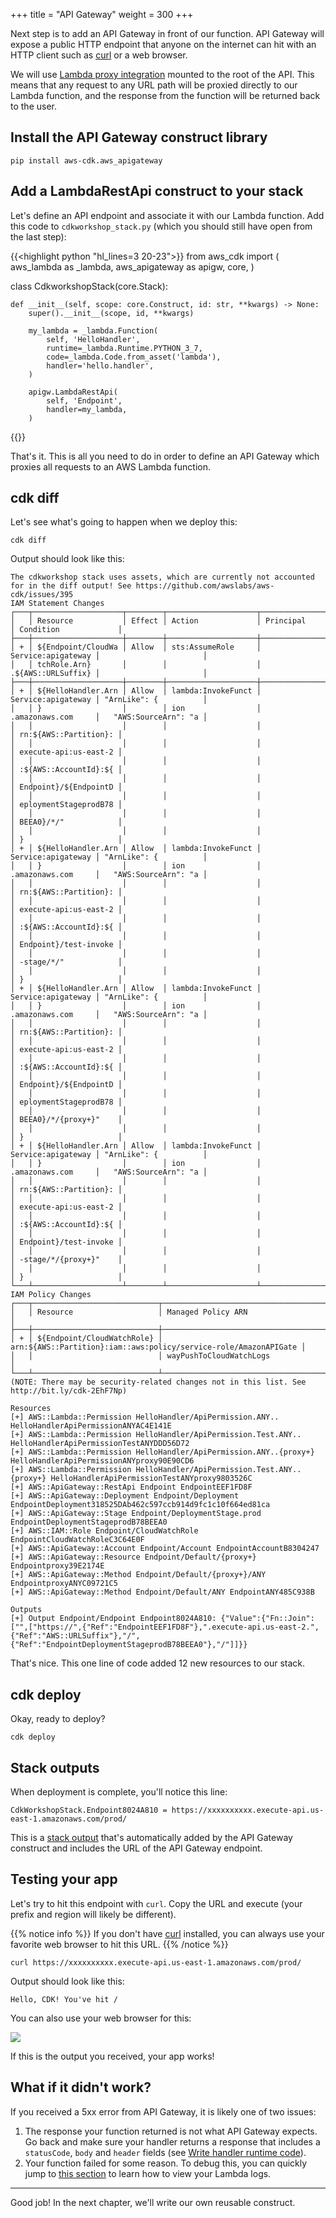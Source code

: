 +++
title = "API Gateway"
weight = 300
+++

Next step is to add an API Gateway in front of our function. API Gateway will
expose a public HTTP endpoint that anyone on the internet can hit with an HTTP
client such as [curl](https://curl.haxx.se/) or a web browser.

We will use [Lambda proxy
integration](https://docs.aws.amazon.com/apigateway/latest/developerguide/api-gateway-create-api-as-simple-proxy-for-lambda.html)
mounted to the root of the API. This means that any request to any URL path will
be proxied directly to our Lambda function, and the response from the function
will be returned back to the user.

## Install the API Gateway construct library

```
pip install aws-cdk.aws_apigateway
```

## Add a LambdaRestApi construct to your stack

Let's define an API endpoint and associate it with our Lambda function. Add this code to `cdkworkshop_stack.py` (which you should
still have open from the last step):

{{<highlight python "hl_lines=3 20-23">}}
from aws_cdk import (
    aws_lambda as _lambda,
    aws_apigateway as apigw,
    core,
)


class CdkworkshopStack(core.Stack):

    def __init__(self, scope: core.Construct, id: str, **kwargs) -> None:
        super().__init__(scope, id, **kwargs)

        my_lambda = _lambda.Function(
            self, 'HelloHandler',
            runtime=_lambda.Runtime.PYTHON_3_7,
            code=_lambda.Code.from_asset('lambda'),
            handler='hello.handler',
        )

        apigw.LambdaRestApi(
            self, 'Endpoint',
            handler=my_lambda,
        )
{{</highlight>}}

That's it. This is all you need to do in order to define an API Gateway which
proxies all requests to an AWS Lambda function.

## cdk diff

Let's see what's going to happen when we deploy this:

```
cdk diff
```

Output should look like this:

```
The cdkworkshop stack uses assets, which are currently not accounted for in the diff output! See https://github.com/awslabs/aws-cdk/issues/395
IAM Statement Changes
┌───┬────────────────────┬────────┬────────────────────┬────────────────────┬───────────────────────┐
│   │ Resource           │ Effect │ Action             │ Principal          │ Condition             │
├───┼────────────────────┼────────┼────────────────────┼────────────────────┼───────────────────────┤
│ + │ ${Endpoint/CloudWa │ Allow  │ sts:AssumeRole     │ Service:apigateway │                       │
│   │ tchRole.Arn}       │        │                    │ .${AWS::URLSuffix} │                       │
├───┼────────────────────┼────────┼────────────────────┼────────────────────┼───────────────────────┤
│ + │ ${HelloHandler.Arn │ Allow  │ lambda:InvokeFunct │ Service:apigateway │ "ArnLike": {          │
│   │ }                  │        │ ion                │ .amazonaws.com     │   "AWS:SourceArn": "a │
│   │                    │        │                    │                    │ rn:${AWS::Partition}: │
│   │                    │        │                    │                    │ execute-api:us-east-2 │
│   │                    │        │                    │                    │ :${AWS::AccountId}:${ │
│   │                    │        │                    │                    │ Endpoint}/${EndpointD │
│   │                    │        │                    │                    │ eploymentStageprodB78 │
│   │                    │        │                    │                    │ BEEA0}/*/"            │
│   │                    │        │                    │                    │ }                     │
│ + │ ${HelloHandler.Arn │ Allow  │ lambda:InvokeFunct │ Service:apigateway │ "ArnLike": {          │
│   │ }                  │        │ ion                │ .amazonaws.com     │   "AWS:SourceArn": "a │
│   │                    │        │                    │                    │ rn:${AWS::Partition}: │
│   │                    │        │                    │                    │ execute-api:us-east-2 │
│   │                    │        │                    │                    │ :${AWS::AccountId}:${ │
│   │                    │        │                    │                    │ Endpoint}/test-invoke │
│   │                    │        │                    │                    │ -stage/*/"            │
│   │                    │        │                    │                    │ }                     │
│ + │ ${HelloHandler.Arn │ Allow  │ lambda:InvokeFunct │ Service:apigateway │ "ArnLike": {          │
│   │ }                  │        │ ion                │ .amazonaws.com     │   "AWS:SourceArn": "a │
│   │                    │        │                    │                    │ rn:${AWS::Partition}: │
│   │                    │        │                    │                    │ execute-api:us-east-2 │
│   │                    │        │                    │                    │ :${AWS::AccountId}:${ │
│   │                    │        │                    │                    │ Endpoint}/${EndpointD │
│   │                    │        │                    │                    │ eploymentStageprodB78 │
│   │                    │        │                    │                    │ BEEA0}/*/{proxy+}"    │
│   │                    │        │                    │                    │ }                     │
│ + │ ${HelloHandler.Arn │ Allow  │ lambda:InvokeFunct │ Service:apigateway │ "ArnLike": {          │
│   │ }                  │        │ ion                │ .amazonaws.com     │   "AWS:SourceArn": "a │
│   │                    │        │                    │                    │ rn:${AWS::Partition}: │
│   │                    │        │                    │                    │ execute-api:us-east-2 │
│   │                    │        │                    │                    │ :${AWS::AccountId}:${ │
│   │                    │        │                    │                    │ Endpoint}/test-invoke │
│   │                    │        │                    │                    │ -stage/*/{proxy+}"    │
│   │                    │        │                    │                    │ }                     │
└───┴────────────────────┴────────┴────────────────────┴────────────────────┴───────────────────────┘
IAM Policy Changes
┌───┬────────────────────────────┬──────────────────────────────────────────────────────────────────┐
│   │ Resource                   │ Managed Policy ARN                                               │
├───┼────────────────────────────┼──────────────────────────────────────────────────────────────────┤
│ + │ ${Endpoint/CloudWatchRole} │ arn:${AWS::Partition}:iam::aws:policy/service-role/AmazonAPIGate │
│   │                            │ wayPushToCloudWatchLogs                                          │
└───┴────────────────────────────┴──────────────────────────────────────────────────────────────────┘
(NOTE: There may be security-related changes not in this list. See http://bit.ly/cdk-2EhF7Np)

Resources
[+] AWS::Lambda::Permission HelloHandler/ApiPermission.ANY.. HelloHandlerApiPermissionANYAC4E141E 
[+] AWS::Lambda::Permission HelloHandler/ApiPermission.Test.ANY.. HelloHandlerApiPermissionTestANYDDD56D72 
[+] AWS::Lambda::Permission HelloHandler/ApiPermission.ANY..{proxy+} HelloHandlerApiPermissionANYproxy90E90CD6 
[+] AWS::Lambda::Permission HelloHandler/ApiPermission.Test.ANY..{proxy+} HelloHandlerApiPermissionTestANYproxy9803526C 
[+] AWS::ApiGateway::RestApi Endpoint EndpointEEF1FD8F 
[+] AWS::ApiGateway::Deployment Endpoint/Deployment EndpointDeployment318525DAb462c597ccb914d9fc1c10f664ed81ca 
[+] AWS::ApiGateway::Stage Endpoint/DeploymentStage.prod EndpointDeploymentStageprodB78BEEA0 
[+] AWS::IAM::Role Endpoint/CloudWatchRole EndpointCloudWatchRoleC3C64E0F 
[+] AWS::ApiGateway::Account Endpoint/Account EndpointAccountB8304247 
[+] AWS::ApiGateway::Resource Endpoint/Default/{proxy+} Endpointproxy39E2174E 
[+] AWS::ApiGateway::Method Endpoint/Default/{proxy+}/ANY EndpointproxyANYC09721C5 
[+] AWS::ApiGateway::Method Endpoint/Default/ANY EndpointANY485C938B 

Outputs
[+] Output Endpoint/Endpoint Endpoint8024A810: {"Value":{"Fn::Join":["",["https://",{"Ref":"EndpointEEF1FD8F"},".execute-api.us-east-2.",{"Ref":"AWS::URLSuffix"},"/",{"Ref":"EndpointDeploymentStageprodB78BEEA0"},"/"]]}}
```

That's nice. This one line of code added 12 new resources to our stack.

## cdk deploy

Okay, ready to deploy?

```
cdk deploy
```

## Stack outputs

When deployment is complete, you'll notice this line:

```
CdkWorkshopStack.Endpoint8024A810 = https://xxxxxxxxxx.execute-api.us-east-1.amazonaws.com/prod/
```

This is a [stack output](https://docs.aws.amazon.com/AWSCloudFormation/latest/UserGuide/stacks.html) that's
automatically added by the API Gateway construct and includes the URL of the API Gateway endpoint.

## Testing your app

Let's try to hit this endpoint with `curl`. Copy the URL and execute (your
prefix and region will likely be different).

{{% notice info %}}
If you don't have [curl](https://curl.haxx.se/) installed, you can always use
your favorite web browser to hit this URL.
{{% /notice %}}

```
curl https://xxxxxxxxxx.execute-api.us-east-1.amazonaws.com/prod/
```

Output should look like this:

```
Hello, CDK! You've hit /
```

You can also use your web browser for this:

![](./browser.png)

If this is the output you received, your app works!

## What if it didn't work?

If you received a 5xx error from API Gateway, it is likely one of two issues:

1. The response your function returned is not what API Gateway expects. Go back
   and make sure your handler returns a response that includes a `statusCode`,
   `body` and `header` fields (see [Write handler runtime
   code](./200-lambda.html)).
2. Your function failed for some reason. To debug this, you can quickly jump to [this section](../40-hit-counter/500-logs.html)
   to learn how to view your Lambda logs.

---

Good job! In the next chapter, we'll write our own reusable construct.
